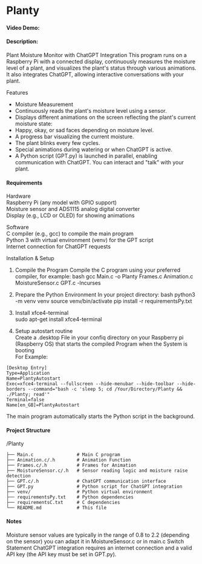 # Planty

#### Video Demo:  <URL HERE>

#### Description:

Plant Moisture Monitor with ChatGPT Integration
This program runs on a Raspberry Pi with a connected display, continuously measures the moisture level of a plant, and visualizes the plant's status through various animations. It also integrates ChatGPT, allowing interactive conversations with your plant.

Features
- Moisture Measurement
- Continuously reads the plant's moisture level using a sensor.
- Displays different animations on the screen reflecting the plant's current moisture state:
- Happy, okay, or sad faces depending on moisture level.
- A progress bar visualizing the current moisture.
- The plant blinks every few cycles.
- Special animations during watering or when ChatGPT is active.
- A Python script (GPT.py) is launched in parallel, enabling communication with ChatGPT. You can interact and "talk" with your plant.

#### Requirements
Hardware  
Raspberry Pi (any model with GPIO support)  
Moisture sensor and ADS1115 analog digital converter  
Display (e.g., LCD or OLED) for showing animations  

Software  
C compiler (e.g., gcc) to compile the main program  
Python 3 with virtual environment (venv) for the GPT script  
Internet connection for ChatGPT requests

Installation & Setup  
1. Compile the Program
Compile the C program using your preferred compiler, for example:
bash
gcc Main.c -o Planty Frames.c Animation.c MoistureSensor.c GPT.c -lncurses

2. Prepare the Python Environment
In your project directory:
bash
python3 -m venv venv
source venv/bin/activate
pip install -r requirementsPy.txt

4. Install xfce4-terminal  
sudo apt-get install xfce4-terminal

5. Setup autostart routine  
Create a .desktop File in your confiq directory on your Raspberry pi (Raspberry OS) that starts the compiled Program when the System is booting   
For Example:
 ```
[Desktop Entry]
Type=Application
Name=PlantyAutostart
Exec=xfce4-terminal --fullscreen --hide-menubar --hide-toolbar --hide-borders --command="bash -c 'sleep 5; cd /Your/Directory/Planty && ./Planty; read'"
Terminal=false
Name[en_GB]=PlantyAutostart
 ```
The main program automatically starts the Python script in the background.

#### Project Structure

/Planty
 ```
├── Main.c                # Main C program
├── Animation.c/.h        # Animation Function
├── Frames.c/.h           # Frames for Animation
├── MoistureSensor.c/.h   # Sensor reading logic and moisture raise detection
├── GPT.c/.h              # ChatGPT communication interface
├── GPT.py                # Python script for ChatGPT integration
├── venv/                 # Python virtual environment
├── requirementsPy.txt    # Python dependencies
├── requirementsC.txt     # C dependencies
└── README.md             # This file
 ```

#### Notes
Moisture sensor values are typically in the range of 0.8 to 2.2 (depending on the sensor) you can adapt it in MoistureSensor.c or in main.c Switch Statement
ChatGPT integration requires an internet connection and a valid API key (the API key must be set in GPT.py).

